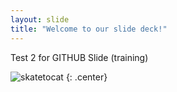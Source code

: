 ```yaml
---
layout: slide
title: "Welcome to our slide deck!"
---
```


Test 2 for GITHUB Slide (training)


![skatetocat](https://octodex.github.com/images/skatetocat.png)
{: .center}
